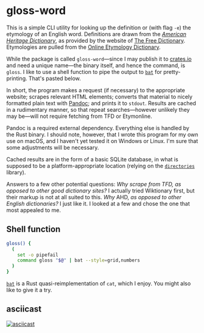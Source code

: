 # gloss-word

This is a simple CLI utility for looking up the definition or (with flag `-e`)
the etymology of an English word. Definitions are drawn from the
[_American Heritage Dictionary_](https://en.wikipedia.org/wiki/The_American_Heritage_Dictionary_of_the_English_Language),
as provided by the website of
[The Free Dictionary](https://www.thefreedictionary.com/). Etymologies are
pulled from the [Online Etymology Dictionary](https://www.etymonline.com/).

While the package is called `gloss-word`—since I may publish it to
[crates.io](https://crates.io/) and need a unique name—the binary itself, and
hence the command, is `gloss`. I like to use a shell function to pipe the output
to [`bat`](https://github.com/sharkdp/bat) for pretty-printing. That's pasted
below.

In short, the program makes a request (if necessary) to the appropriate website;
scrapes relevant HTML elements; converts that material to nicely formatted plain
text with [Pandoc](https://github.com/jgm/pandoc); and prints it to `stdout`.
Results are cached in a rudimentary manner, so that repeat searches—however
unlikely they may be—will not require fetching from TFD or Etymonline.

Pandoc is a required external dependency. Everything else is handled by the Rust
binary. I should note, however, that I wrote this program for my own use on
macOS, and I haven't yet tested it on Windows or Linux. I'm sure that some
adjustments will be necessary.

Cached results are in the form of a basic SQLite database, in what is supposed
to be a platform-appropriate location (relying on the
[`directories`](https://github.com/dirs-dev/directories-rs) library).

Answers to a few other potential questions: _Why scrape from TFD, as opposed to
other good dictionary sites?_ I actually tried Wiktionary first, but their
markup is not at all suited to this. _Why_ AHD, _as opposed to other English
dictionaries?_ I just like it. I looked at a few and chose the one that most
appealed to me.

## Shell function

```sh
gloss() {
  (
    set -o pipefail
    command gloss "$@" | bat --style=grid,numbers
  )
}
```

[`bat`](https://github.com/sharkdp/bat) is a Rust quasi-reimplementation of
`cat`, which I enjoy. You might also like to give it a try.

## asciicast

[![asciicast](https://asciinema.org/a/Ir3YZLmzEZxuFxZTzsnjeCjZ1.svg)](https://asciinema.org/a/Ir3YZLmzEZxuFxZTzsnjeCjZ1)
